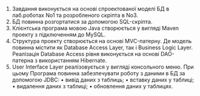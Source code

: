 1. Завдання виконується на основі спроектованої моделі БД в лаб.роботах No1 та розробленогоскріпта в No3.2. БД повинна розгортатися за допомогою SQL-скріпта.3. Клієнтська програма мовою Java створюється у вигляді Maven проекту з підключенням доMySQL.4. Структура проекту створюється на основі MVC-патерну. Де модель повинна містити як DatabaseAccess Layer, так і Business Logic Layer. Реалізація Database Access рівня виконується на основіDAO-патерна з використанням Hibernate.5. User Interface Layer реалізовується у вигляді консольного меню. При цьому Програма повинназабезпечувати роботу з даними в БД за допомогою JDBC:• вивід даних з таблиць;• вставку даних у таблиці;• видалення даних з таблиці;• обновлення даних у таблицях.